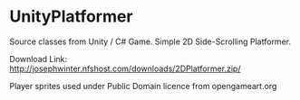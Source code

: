 # UnityPlatformer
Source classes from Unity / C# Game. Simple 2D Side-Scrolling Platformer.

Download Link: http://josephwinter.nfshost.com/downloads/2DPlatformer.zip/

Player sprites used under Public Domain licence from opengameart.org
